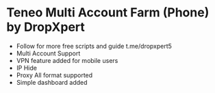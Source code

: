 # Teneo Multi Account Farm (Phone) by DropXpert
* Follow for more free scripts and guide t.me/dropxpert5
* Multi Account Support
* VPN feature added for mobile users
* IP Hide 
* Proxy All format supported
* Simple dashboard added
